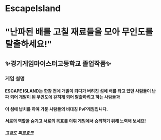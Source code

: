 # EscapeIsland  
# **"난파된 배를 고칠 재료들을 모아 무인도를 탈출하세요!"**
## ✨경기게임마이스터고등학교 졸업작품✨

### 게임 설명  
#### ESCAPE ISLAND는 한참 전에 개발이 되다가 버려진 섬에 배를 타고 있던 사람들이 난파 되어 개발이 된 무인도에 갇히게 되어 탈출하려고 하는 사람들과
#### 이 섬에 납치를 하여 가둔 사람들의 비대칭 PvP게임입니다.
#### 서로의 역할을 숨기고 서로의 목표를 이뤄 게임에서 승리하기 위해 노력해 보세요!

##### 고금도 찌르호크
